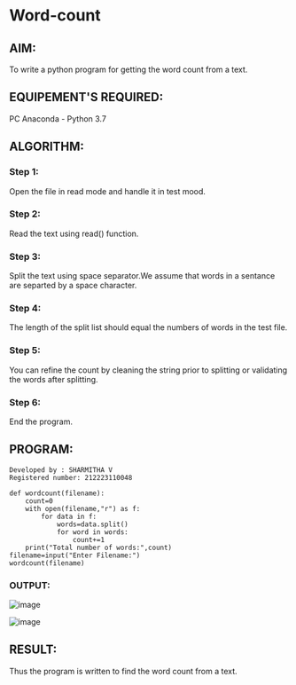 # Word-count
## AIM:
To write a python program for getting the word count from a text.
## EQUIPEMENT'S REQUIRED: 
PC
Anaconda - Python 3.7
## ALGORITHM: 
### Step 1:
Open the file in read mode and handle it in test mood.
### Step 2: 
Read the text using read() function. 
### Step 3: 
Split the text using space separator.We assume that words in a sentance are separted by a space character.
### Step 4:  
The length of the split list should equal the numbers of words in the test file.
### Step 5: 
You can refine the count by cleaning the string prior to splitting or validating the words after splitting.
### Step 6: 
End the program.
## PROGRAM:
```
Developed by : SHARMITHA V
Registered number: 212223110048

def wordcount(filename):
    count=0
    with open(filename,"r") as f:
        for data in f:
            words=data.split()
            for word in words:
                count+=1
    print("Total number of words:",count)
filename=input("Enter Filename:")
wordcount(filename)
```
### OUTPUT:
![image](https://github.com/sharmitha3/Word-count/assets/145974496/0ec67a4f-afb0-4e91-bf94-0084e539eb0b)

![image](https://github.com/sharmitha3/Word-count/assets/145974496/5cefc961-da41-426e-8330-626864e71067)

## RESULT:
Thus the program is written to find the word count from a text.

